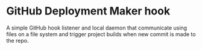GitHub Deployment Maker hook
============================

A simple GitHub hook listener and local daemon that communicate using files on a file system and trigger project builds when new commit is made to the repo.
